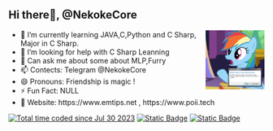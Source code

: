 <div>
    <h2> Hi there👋, @NekokeCore</h2>
    <img align="right" width="23%" src="https://github.com/NekokeCore/NekokeCore/blob/main/rainbow.gif?raw=true"/>
    <ul>
        <li>🌱 I’m currently learning JAVA,C,Python and C Sharp, Major in C Sharp.</li>
        <li>🤔 I’m looking for help with C Sharp Leanning</li>
        <li>💬 Can ask me about some about MLP,Furry</li>
        <li>📫 Contects: Telegram @NekokeCore</li>
        <li>😄 Pronouns: Friendship is magic !</li>
        <li>⚡ Fun Fact: NULL</li>
        <li>🔗 Website: <a herf="">https://www.emtips.net</a> , <a herf="https://www.poii.tech/">https://www.poii.tech</a></li>
    </ul>
    <a href="https://wakatime.com/@3cd09875-0af6-4ec6-a7b4-a5a6c6eefb6d"><img src="https://wakatime.com/badge/user/3cd09875-0af6-4ec6-a7b4-a5a6c6eefb6d.svg?style=flat" alt="Total time coded since Jul 30 2023"/></a>
    <a href=""><img alt="Static Badge" src="https://img.shields.io/badge/Version-8.0.0-blue?style=flat&logo=dotnet&logoColor=%23FFFFFF"></a>
    <a href=""><img alt="Static Badge" src="https://img.shields.io/badge/Version-6.8.7-blue?style=flat&logo=linux&logoColor=%23FFFFFF">
</a>
</div>
